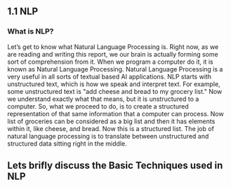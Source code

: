 ## 1.1 NLP
### What is NLP?  

Let’s get to know what Natural Language Processing is. Right now, as we are reading and writing this report,
we our brain is actually forming some sort of comprehension from it. When we program a computer do it, it is 
known as Natural Language Processing. Natural Language Processing is a very useful in all sorts of textual 
based AI applications. NLP starts with unstructured text, which is how we speak and interpret text. For example, 
some unstructured text is "add cheese and bread to my grocery list." Now we understand exactly what that 
means, but it is unstructured to a computer. So, what we proceed to do, is to create a structured representation of 
that same information that a computer can process. Now list of groceries can be considered as a big list and then 
it has elements within it, like cheese, and bread. Now this is a structured list. The job of natural language 
processing is to translate between unstructured and structured data sitting right in the middle.

## Lets brifly discuss the Basic Techniques used in NLP  

